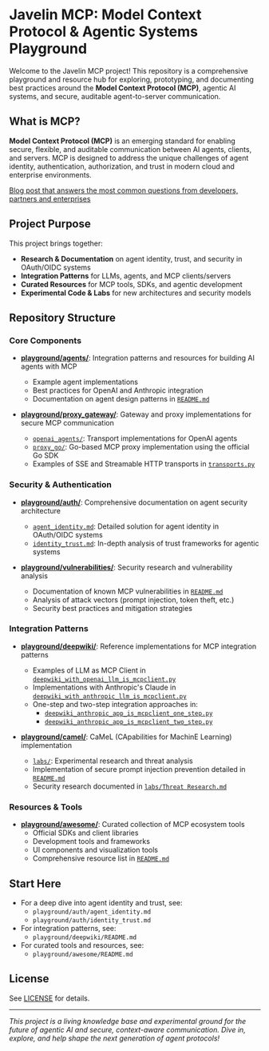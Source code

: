 # Javelin MCP: Model Context Protocol & Agentic Systems Playground

Welcome to the Javelin MCP project! This repository is a comprehensive playground and resource hub for exploring, prototyping, and documenting best practices around the **Model Context Protocol (MCP)**, agentic AI systems, and secure, auditable agent-to-server communication.

## What is MCP?
**Model Context Protocol (MCP)** is an emerging standard for enabling secure, flexible, and auditable communication between AI agents, clients, and servers. MCP is designed to address the unique challenges of agent identity, authentication, authorization, and trust in modern cloud and enterprise environments.

[Blog post that answers the most common questions from developers, partners and enterprises](https://vercel.com/blog/model-context-protocol-mcp-explained)

## Project Purpose
This project brings together:
- **Research & Documentation** on agent identity, trust, and security in OAuth/OIDC systems
- **Integration Patterns** for LLMs, agents, and MCP clients/servers
- **Curated Resources** for MCP tools, SDKs, and agentic development
- **Experimental Code & Labs** for new architectures and security models

## Repository Structure

### Core Components
- [**playground/agents/**](playground/agents/): Integration patterns and resources for building AI agents with MCP
  - Example agent implementations
  - Best practices for OpenAI and Anthropic integration
  - Documentation on agent design patterns in [`README.md`](playground/agents/README.md)

- [**playground/proxy_gateway/**](playground/proxy_gateway/): Gateway and proxy implementations for secure MCP communication
  - [`openai_agents/`](playground/proxy_gateway/openai_agents/): Transport implementations for OpenAI agents
  - [`proxy_go/`](playground/proxy_gateway/proxy_go/): Go-based MCP proxy implementation using the official Go SDK
  - Examples of SSE and Streamable HTTP transports in [`transports.py`](playground/proxy_gateway/openai_agents/transports.py)

### Security & Authentication
- [**playground/auth/**](playground/auth/): Comprehensive documentation on agent security architecture
  - [`agent_identity.md`](playground/auth/agent_identity.md): Detailed solution for agent identity in OAuth/OIDC systems
  - [`identity_trust.md`](playground/auth/identity_trust.md): In-depth analysis of trust frameworks for agentic systems

- [**playground/vulnerabilities/**](playground/vulnerabilities/): Security research and vulnerability analysis
  - Documentation of known MCP vulnerabilities in [`README.md`](playground/vulnerabilities/README.md)
  - Analysis of attack vectors (prompt injection, token theft, etc.)
  - Security best practices and mitigation strategies

### Integration Patterns
- [**playground/deepwiki/**](playground/deepwiki/): Reference implementations for MCP integration patterns
  - Examples of LLM as MCP Client in [`deepwiki_with_openai_llm_is_mcpclient.py`](playground/deepwiki/deepwiki_with_openai_llm_is_mcpclient.py)
  - Implementations with Anthropic's Claude in [`deepwiki_with_anthropic_llm_is_mcpclient.py`](playground/deepwiki/deepwiki_with_anthropic_llm_is_mcpclient.py)
  - One-step and two-step integration approaches in:
    - [`deepwiki_anthropic_app_is_mcpclient_one_step.py`](playground/deepwiki/deepwiki_anthropic_app_is_mcpclient_one_step.py)
    - [`deepwiki_anthropic_app_is_mcpclient_two_step.py`](playground/deepwiki/deepwiki_anthropic_app_is_mcpclient_two_step.py)

- [**playground/camel/**](playground/camel/): CaMeL (CApabilities for MachinE Learning) implementation
  - [`labs/`](playground/camel/labs/): Experimental research and threat analysis
  - Implementation of secure prompt injection prevention detailed in [`README.md`](playground/camel/README.md)
  - Security research documented in [`labs/Threat Research.md`](playground/camel/labs/Threat%20Research.md)

### Resources & Tools
- [**playground/awesome/**](playground/awesome/): Curated collection of MCP ecosystem tools
  - Official SDKs and client libraries
  - Development tools and frameworks
  - UI components and visualization tools
  - Comprehensive resource list in [`README.md`](playground/awesome/README.md)

## Start Here
- For a deep dive into agent identity and trust, see:
  - `playground/auth/agent_identity.md`
  - `playground/auth/identity_trust.md`
- For integration patterns, see:
  - `playground/deepwiki/README.md`
- For curated tools and resources, see:
  - `playground/awesome/README.md`

## License
See [LICENSE](LICENSE) for details.

---

*This project is a living knowledge base and experimental ground for the future of agentic AI and secure, context-aware communication. Dive in, explore, and help shape the next generation of agent protocols!*
